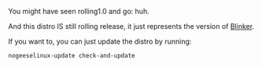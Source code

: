 You might have seen rolling1.0 and go: huh.

And this distro IS still rolling release, it just represents the version of [Blinker](https://github.com/leon8326-nogeese/blinker).

If you want to, you can just update the distro by running:

```
nogeeselinux-update check-and-update
```

